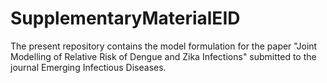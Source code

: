 # SupplementaryMaterialEID
The present repository contains the model formulation for the paper "Joint Modelling of Relative Risk of Dengue and Zika Infections" submitted to the journal Emerging Infectious Diseases.

